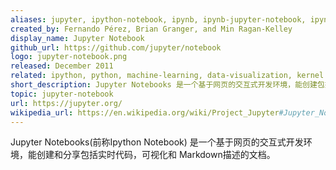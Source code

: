 ```yaml
---
aliases: jupyter, ipython-notebook, ipynb, ipynb-jupyter-notebook, ipynb-notebook
created_by: Fernando Pérez, Brian Granger, and Min Ragan-Kelley
display_name: Jupyter Notebook
github_url: https://github.com/jupyter/notebook
logo: jupyter-notebook.png
released: December 2011
related: ipython, python, machine-learning, data-visualization, kernel
short_description: Jupyter Notebooks 是一个基于网页的交互式开发环境，能创建包括实时代码，可视化和 MarkDown描述的文档。
topic: jupyter-notebook
url: https://jupyter.org/
wikipedia_url: https://en.wikipedia.org/wiki/Project_Jupyter#Jupyter_Notebook
---
```

Jupyter Notebooks(前称Ipython Notebook) 是一个基于网页的交互式开发环境，能创建和分享包括实时代码，可视化和 Markdown描述的文档。